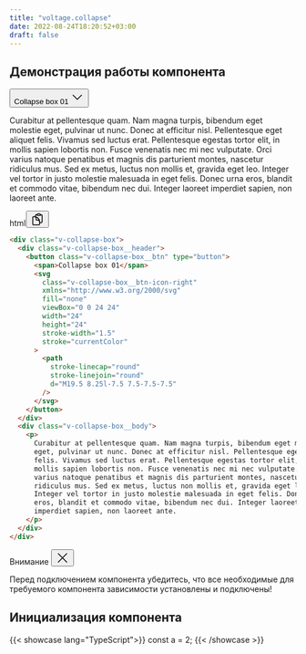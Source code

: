 ```yaml
---
title: "voltage.collapse"
date: 2022-08-24T18:20:52+03:00
draft: false
---
```


## Демонстрация работы компонента

<div class="v-collapse-box">
  <div class="v-collapse-box__header">
  <button class="v-collapse-box__btn" type="button"><span>Collapse box 01</span>
    <svg class="v-collapse-box__btn-icon-right" xmlns="http://www.w3.org/2000/svg" fill="none" viewBox="0 0 24 24" width="24" height="24" stroke-width="1.5" stroke="currentColor">
      <path stroke-linecap="round" stroke-linejoin="round" d="M19.5 8.25l-7.5 7.5-7.5-7.5" />
    </svg>
  </button>
  </div>
  <div class="v-collapse-box__body">
    <p>
      Curabitur at pellentesque quam. Nam magna turpis, bibendum eget molestie eget, pulvinar ut nunc. Donec at efficitur nisl. Pellentesque eget aliquet felis. Vivamus sed luctus erat. Pellentesque egestas tortor elit, in mollis sapien lobortis non. Fusce venenatis nec mi nec vulputate. Orci varius natoque penatibus et magnis dis parturient montes, nascetur ridiculus mus. Sed ex metus, luctus non mollis et, gravida eget leo. Integer vel tortor in justo molestie malesuada in eget felis. Donec urna eros, blandit et commodo vitae, bibendum nec dui. Integer laoreet imperdiet sapien, non laoreet ante.
    </p>
  </div>
</div>

<div class="v-code">
<div class="v-code__header">
<span>html</span><button data-tooltip aria-label="Скопировать код" class="v-btn v-btn--primary" type="button">
<svg xmlns="http://www.w3.org/2000/svg" fill="none" viewBox="0 0 24 24" stroke-width="1.5" stroke="currentColor" width="24" height="24">
  <path stroke-linecap="round" stroke-linejoin="round" d="M8.25 7.5V6.108c0-1.135.845-2.098 1.976-2.192.373-.03.748-.057 1.123-.08M15.75 18H18a2.25 2.25 0 002.25-2.25V6.108c0-1.135-.845-2.098-1.976-2.192a48.424 48.424 0 00-1.123-.08M15.75 18.75v-1.875a3.375 3.375 0 00-3.375-3.375h-1.5a1.125 1.125 0 01-1.125-1.125v-1.5A3.375 3.375 0 006.375 7.5H5.25m11.9-3.664A2.251 2.251 0 0015 2.25h-1.5a2.251 2.251 0 00-2.15 1.586m5.8 0c.065.21.1.433.1.664v.75h-6V4.5c0-.231.035-.454.1-.664M6.75 7.5H4.875c-.621 0-1.125.504-1.125 1.125v12c0 .621.504 1.125 1.125 1.125h9.75c.621 0 1.125-.504 1.125-1.125V16.5a9 9 0 00-9-9z" />
</svg>
</button>
</div>

```html
<div class="v-collapse-box">
  <div class="v-collapse-box__header">
    <button class="v-collapse-box__btn" type="button">
      <span>Collapse box 01</span>
      <svg
        class="v-collapse-box__btn-icon-right"
        xmlns="http://www.w3.org/2000/svg"
        fill="none"
        viewBox="0 0 24 24"
        width="24"
        height="24"
        stroke-width="1.5"
        stroke="currentColor"
      >
        <path
          stroke-linecap="round"
          stroke-linejoin="round"
          d="M19.5 8.25l-7.5 7.5-7.5-7.5"
        />
      </svg>
    </button>
  </div>
  <div class="v-collapse-box__body">
    <p>
      Curabitur at pellentesque quam. Nam magna turpis, bibendum eget molestie
      eget, pulvinar ut nunc. Donec at efficitur nisl. Pellentesque eget aliquet
      felis. Vivamus sed luctus erat. Pellentesque egestas tortor elit, in
      mollis sapien lobortis non. Fusce venenatis nec mi nec vulputate. Orci
      varius natoque penatibus et magnis dis parturient montes, nascetur
      ridiculus mus. Sed ex metus, luctus non mollis et, gravida eget leo.
      Integer vel tortor in justo molestie malesuada in eget felis. Donec urna
      eros, blandit et commodo vitae, bibendum nec dui. Integer laoreet
      imperdiet sapien, non laoreet ante.
    </p>
  </div>
</div>
```

</div>

<div class="v-alert v-alert--danger">
<div class="v-alert__header">
<span class="v-alert__title">Внимание</span>
<button data-tooltip aria-label="Закрыть" class="v-btn v-btn--danger" type="button">
<svg xmlns="http://www.w3.org/2000/svg" fill="none" viewBox="0 0 24 24" stroke-width="1.5" stroke="currentColor" width="24" height="24">
  <path stroke-linecap="round" stroke-linejoin="round" d="M4.5 19.5l15-15m-15 0l15 15" />
</svg>
</button>
</div>
<div class="v-alert__body">
<p class="v-alert__text"> 
Перед подключением компонента убедитесь, что все необходимые для требуемого компонента зависимости установлены и подключены!
</p>
</div>
</div>

## Инициализация компонента

{{< showcase lang="TypeScript">}}
const a = 2;
{{< /showcase >}}
